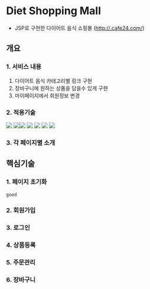 # Diet Shopping Mall
* JSP로 구현한 다이어트 음식 쇼핑몰 (<http://.cafe24.com/>)
## 개요
### 1. 서비스 내용 
1. 다이어트 음식 카테고리별 링크 구현
2. 장바구니에 원하는 상품을 담을수 있게 구현
3. 마이페이지에서 회원정보 변경

### 2. 적용기술
<img src="https://img.shields.io/badge/JSP-4FC08D?style=for-the-badge&logo=JSP&logoColor=white"> <img src="https://img.shields.io/badge/JAVA-007396?style=for-the-badge&logo=java&logoColor=white"><img src="https://img.shields.io/badge/mysql-4479A1?style=for-the-badge&logo=mysql&logoColor=white"> <img src="https://img.shields.io/badge/html-E34F26?style=for-the-badge&logo=html5&logoColor=white"> <img src="https://img.shields.io/badge/css-1572B6?style=for-the-badge&logo=css3&logoColor=white"> <img src="https://img.shields.io/badge/javascript-F7DF1E?style=for-the-badge&logo=javascript&logoColor=black"> <img src="https://img.shields.io/badge/github-181717?style=for-the-badge&logo=github&logoColor=white">

### 3. 각 페이지별 소개

## 핵심기술

### 1. 페이지 초기화

```
good

```
### 2. 회원가입

### 3. 로그인

### 4. 상품등록

### 5. 주문관리

### 6. 장바구니
